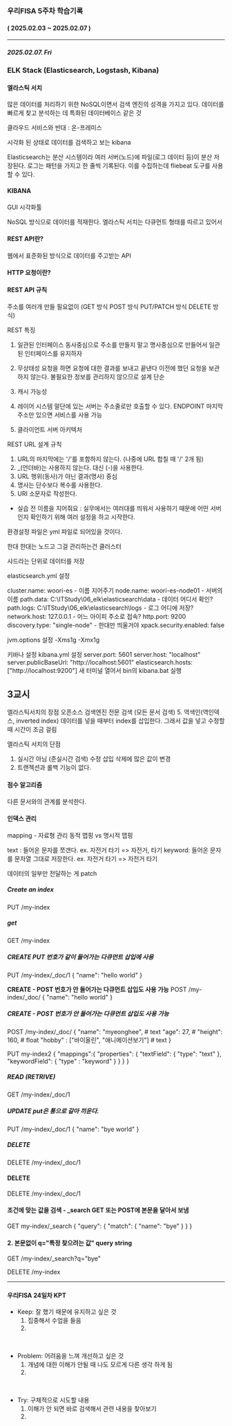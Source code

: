 ### 우리FISA 5주차 학습기록
#### ( 2025.02.03 ~ 2025.02.07 )
***
##### 2025.02.07. Fri
### ELK Stack (Elasticsearch, Logstash, Kibana)
#### 엘라스틱 서치
많은 데이터를 처리하기 위한 NoSQL이면서 검색 엔진의 성격을 가지고 있다.
데이터를 빠르게 찾고 분석하는 데 특화된 데이터베이스 같은 것

클라우드 서비스와 반대 : 온-프레미스

시각화 된 상태로 데이터를 검색하고 보는 kibana

Elasticsearch는 분산 시스템이라 여러 서버(노드)에 파일(로그 데이터 등)이 분산 저장된다.
로그는 패턴을 가지고 한 줄씩 기록된다.
이를 수집하는데 fliebeat 도구를 사용할 수 있다.


#### KIBANA
GUI 시각화툴


NoSQL 방식으로 데이터를 적재한다.
엘라스틱 서치는 다큐먼트 형태를 따르고 있어서


#### REST API란?
웹에서 표준화된 방식으로 데이터를 주고받는 API

#### HTTP 요청이란?


#### REST API 규칙
주소를 여러개 만들 필요없이
(GET 방식
POST 방식
PUT/PATCH 방식
DELETE 방식)

REST 특징
1. 일관된 인터페이스
동사중심으로 주소를 만들지 말고 명사중심으로 만들어서 일관된 인터페이스를 유지하자

2. 무상태성
요청을 하면 요청에 대한 결과를 보내고 끝낸다
이전에 했던 요청을 보관하지 않는다.
불필요한 정보를 관리하지 않으므로 설계 단순

3. 캐시 가능성

4. 레이어 시스템
말단에 있는 서버는 주소줄로만 호출할 수 있다. ENDPOINT 마지막 주소만 있으면 서비스를 사용 가능

5. 클라이언트 서버 아키텍처

REST URL 설계 규칙
1. URL의 마지막에는 '/'를 포함하지 않는다. (나중에 URL 합칠 때 '/' 2개 됨)
2. _(언더바)는 사용하지 않는다. 대신 (-)을 사용한다.
3. URL 행위(동사)가 아닌 결과(명사) 중심
4. 명사는 단수보다 복수를 사용한다.
5. URI 소문자로 작성한다.


- 실습 전
이름을 지어줘요 : 실무에서는 여러대를 띄워서 사용하기 때문에 어떤 서버인지 확인하기 위해 여러 설정을 하고 시작한다.

환경설정 파일은 yml 파일로 되어있을 것이다.

한대 한대는 노드고 그걸 관리하는건 클러스터

샤드라는 단위로 데이터를 저장

elasticsearch.yml 설정

cluster.name: woori-es - 이름 지어주기
node.name: woori-es-node01 - 서버의 이름
path.data: C:\ITStudy\06_elk\elasticsearch\data - 데이터 어디서 확인?
path.logs: C:\ITStudy\06_elk\elasticsearch\logs - 로그 어디에 저장?
network.host: 127.0.0.1 - 어느 아이피 주소로 접속?
http.port: 9200
discovery.type: "single-node" - 한대만 띄울거야
xpack.security.enabled: false

jvm.options 설정
-Xms1g
-Xmx1g


키바나 설정
kibana.yml 설정
server.port: 5601
server.host: "localhost"
server.publicBaseUrl: "http://localhost:5601"
elasticsearch.hosts: ["http://localhost:9200"]
새 터미널 열어서 bin의 kibana.bat 실행

## 3교시
엘라스틱서치의 장점
오픈소스 검색엔진
전문 검색 (모든 문서 검색)
5. 역색인(역인덱스, inverted index)
데이터를 넣을 때부터 index를 삽입한다.
그래서 값을 넣고 수정할 때 시간이 조금 걸림

엘라스틱 서치의 단점
1. 실시간 아님 (준실시간 검색)
수정 삽입 삭제에 많은 값이 변경
2. 트랜젝션과 롤백 기능이 없다.

#### 점수 알고리즘
다른 문서와의 관계를 분석한다.


#### 인덱스 관리
mapping - 자료형 관리
동적 맵핑 vs 명시적 맵핑

text : 들어온 문자를 쪼갠다. ex. 자전거 타기 => 자전거, 타기
keyword: 들어온 문자를 문자열 그대로 저장한다. ex. 자전거 타기 => 자전거 타기

데이터의 일부만 전달하는 게 patch

##### Create an index
PUT /my-index

##### get
GET /my-index

##### CREATE PUT 번호가 같이 들어가는 다큐먼트 삽입에 사용
PUT /my-index/_doc/1
{
    "name": "hello world"
}

**CREATE - POST 번호가 안 들어가는 다큐먼트 삽입도 사용 가능**
POST /my-index/_doc/
{
    "name": "hello world"
}

##### CREATE - POST 번호가 안 들어가는 다큐먼트 삽입도 사용 가능
POST /my-index/_doc/
{
    "name": "myeonghee", # text
    "age": 27, # 
    "height": 160, # float
    "hobby" : ["바이올린", "애니메이션보기"] # text
}


PUT my-index2
{
    "mappings":{
        "properties": {
            "textField": {
                "type": "text"
            },
            "keywordField": {
                "type" : "keyword"
            }
        }
    }
}

##### READ (RETRIVE)
GET /my-index/_doc/1

##### UPDATE put은 통으로 갈아 끼운다.
PUT /my-index/_doc/1
{
    "name": "bye world"
}


##### DELETE
DELETE /my-index/_doc/1



#### DELETE
DELETE /my-index/_doc/1

#### 조건에 맞는 값을 검색 - _search GET 또는 POST에 본문을 달아서 보냄
GET my-index/_search
{
  "query": {
    "match": {
      "name": "bye"
    }
  }
}

#### 2. 본문없이 q="특정 찾으려는 값" query string
GET /my-index/_search?q="bye"

DELETE /my-index

***
#### 우리FISA 24일차 KPT

- Keep: 잘 했기 때문에 유지하고 싶은 것
    1. 집중해서 수업을 들음
    2. 

<br>

- Problem: 어려움을 느껴 개선하고 싶은 것
    1. 개념에 대한 이해가 안될 때 나도 모르게 다른 생각 하게 됨
    2. 

<br>

- Try: 구체적으로 시도할 내용
    1. 이해가 안 되면 바로 검색해서 관련 내용을 찾아보기
    2. 
